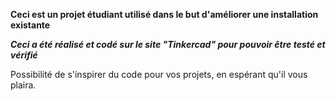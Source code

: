 **Ceci est un projet étudiant utilisé dans le but d'améliorer une installation existante**

***Ceci a été réalisé et codé sur le site "Tinkercad" pour pouvoir être testé et vérifié***

Possibilité de s'inspirer du code pour vos projets, en espérant qu'il vous plaira.
